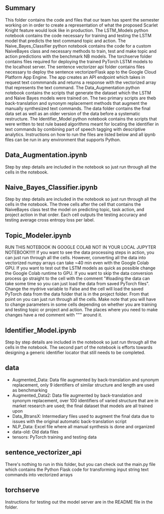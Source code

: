 Summary 
--------
This folder contains the code and files that our team has spent the semester working on in order to create a representation
of what the proposed Scarlet Knight feature would look like in production. The LSTM_Models python notebook contains the code necessary
for training and testing the LSTM model that predicts the text command topic and action. The Naive_Bayes_Classifier python notebook
contains the code for a custom NaiveBayes class and necessary methods to train, test and make topic and action predictions with the benchmark NB models.
The torchserve folder contains files required for deploying the trained PyTorch LSTM models to the localhost server. The sentence vectorizer
api folder contains files necessary to deploy the sentence vectorizerFlask app to the Google Cloud Platform App Engine. The app creates an API
endpoint which takes in request text commmands and returns a response with the vectorized array that represents the text command. The Data_Augmentation
python notebook contains the scripts that generate the dataset which the LSTM and Naive Bayes models were trained on. The two primary scripts are theb
back-translation and synonym replacement methods that augment the manually synthesized text commands. The data folder contains the final data set as well as
an older version of the data before a systematic restructure. The Identifier_Model python notebook contains the scripts that were written to test rule based
algorithms meant for locating the identifier in text commands by combining part of speech tagging with descriptive analytics. Instructions on how to run the files
are listed below and all ipynb files can be run in any environment that supports Python.

Data_Augmentation.ipynb
-----------------------------
Step by step details are included in the notebook so just run through all the cells in the notebook.

Naive_Bayes_Classifier.ipynb
-----------------------------
Step by step details are included in the notebook so just run through all the cells in the notebook. The three cells after the cell that contains
the NaiveBayes class test the model on predicting topic, task action, and project action in that order. Each cell outputs the testing accuracy and 
testing average cross entropy loss per label.

Topic_Modeler.ipynb
----------------------
RUN THIS NOTEBOOK IN GOOGLE COLAB NOT IN YOUR LOCAL JUPYTER NOTEBOOK!!!!! If you want to see the data processing steps in action, you can just
run through all the cells. However, converting all the data into vectorized numpy arrays can take ~40 min even with the Google Colab GPU. If you 
want to test out the LSTM models as quick as possible change the Google Colab runtime to GPU. If you want to skip the data conversion process
go straight to the cell with the comment "#loading the data can take some time so you can just load the data from saved PyTorch files". Change
the mydrive variable to False and the cell will load the saved PyTorch data from the data folder that is in the project folder. From that point on you 
can just run through all the cells. Make note that you will have to change parameters in some cells depending on whether you are training and testing 
topic or project and action. The places where you need to make changes have a red comment with """ around it. 

Identifier_Model.ipynb
-----------------------
Step by step details are included in the notebook so just run through all the cells in the notebook. The second part of the notebook is efforts towards
designing a generic identifier locator that still needs to be completed.

data
-----------------------------
- Augmented_Data: Data file augmented by back-translation and synonym replacement, only 9 identifiers of similar structure and length are used as benchmarking
- Augmented_Data2: Data file augmented by back-translation and synonym replacement, over 100 identifiers of varied structure that are in market research are used;
                 the final dataset that models are all trained upon
- Data_BtransX: Intermediary files used to augment the final data due to issues with the original automatic back-translation script
- NLP_Data: Excel file where all manual synthesis is done and organized
- data-old: Old data files
- tensors: PyTorch training and testing data 


sentence_vectorizer_api 
-----------------------
There's nothing to run in this folder, but you can check out the main.py file which contains the Python Flask code for transforming input string text commands 
into vectorized arrays 

torchserve
-----------
Instructions for testing out the model server are in the README file in the folder.  
